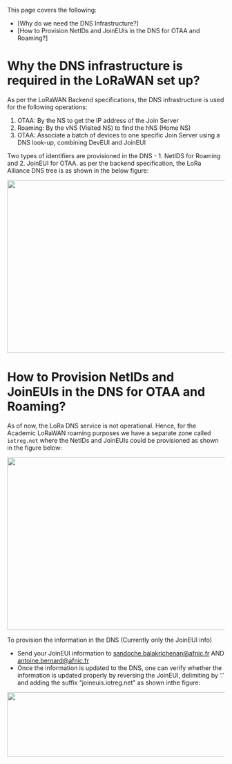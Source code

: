 This page covers the following: 

 * [Why do we need the DNS Infrastructure?] 
 * [How to Provision NetIDs and JoinEUIs in the DNS for OTAA and Roaming?]

# Why the DNS infrastructure is required in the LoRaWAN set up?

As per the LoRaWAN Backend specifications, the DNS infrastructure is used for the following operations:

1.	OTAA: By the NS to get the IP address of the Join Server
2.  Roaming: By the vNS (Visited NS) to find the hNS (Home NS)
3.  OTAA: Associate a batch of devices to one specific Join Server using a DNS look-up, combining DevEUI and JoinEUI

Two types of identifiers are provisioned in the DNS - 1. NetIDS for Roaming and 2. JoinEUI for OTAA. as per the backend specification, the LoRa Alliance DNS tree is as shown in the below figure:

<p align="center">
  <img width="760" height="400" src="https://github.com/sandoche2k/IoTRoam-Tutorial/blob/master/Images/Fig11.png?raw=true">
</p>


# How to Provision NetIDs and JoinEUIs in the DNS for OTAA and Roaming?

As of now, the LoRa DNS service is not operational. Hence, for the Academic LoRaWAN roaming purposes we have a separate zone called ```iotreg.net``` where the NetIDs and JoinEUIs could be provisioned as shown in the figure below:

<p align="center">
  <img width="760" height="400" src="https://github.com/sandoche2k/IoTRoam-Tutorial/blob/master/Images/Fig12.png?raw=true">
</p>

To provision the information in the DNS (Currently only the JoinEUI info)
 * Send your JoinEUI information to  sandoche.balakrichenan@afnic.fr AND antoine.bernard@afnic.fr 
 * Once the information is updated to the DNS, one can verify whether the information is updated properly by reversing the JoinEUI, delimiting by ‘.’ and adding the suffix “joineuis.iotreg.net” as shown inthe figure:

<p align="center">
  <img width="760" height="150" src="https://github.com/sandoche2k/IoTRoam-Tutorial/blob/master/Images/Fig13.png?raw=true">
</p>
